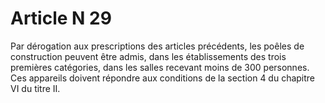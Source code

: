 # Article N 29

Par dérogation aux prescriptions des articles précédents, les poêles de construction peuvent être admis, dans les établissements des trois premières catégories, dans les salles recevant moins de 300 personnes. Ces appareils doivent répondre aux conditions de la section 4 du chapitre VI du titre II.
